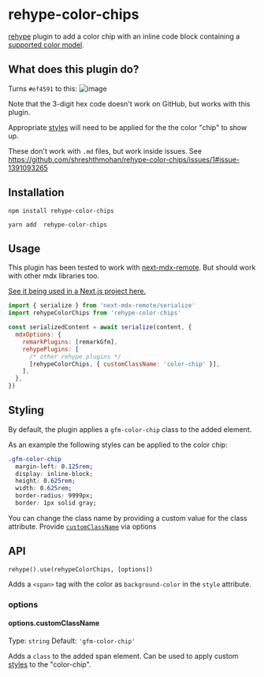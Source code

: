 # rehype-color-chips

[rehype] plugin to add a color chip with an inline code block containing a [supported color model].



## What does this plugin do?

Turns `#ef4591` to this: ![image](https://user-images.githubusercontent.com/5955802/193158286-4a0dcb59-0b98-4150-a8d7-af2b368759e7.png)

Note that the 3-digit hex code doesn't work on GitHub, but works with this plugin.

Appropriate [styles](#styling) will need to be applied for the the color "chip" to show up.

These don't work with `.md` files, but work inside issues. See https://github.com/shreshthmohan/rehype-color-chips/issues/1#issue-1391093265

## Installation

```
npm install rehype-color-chips
```

```
yarn add  rehype-color-chips
```

## Usage

This plugin has been tested to work with [next-mdx-remote]. But should work with other mdx libraries too.

[See it being used in a Next.js project here.]

```js
import { serialize } from 'next-mdx-remote/serialize'
import rehypeColorChips from 'rehype-color-chips'

const serializedContent = await serialize(content, {
  mdxOptions: {
    remarkPlugins: [remarkGfm],
    rehypePlugins: [
      /* other rehype plugins */
      [rehypeColorChips, { customClassName: 'color-chip' }],
    ],
  },
})
```

## Styling

By default, the plugin applies a `gfm-color-chip` class to the added element.

As an example the following styles can be applied to the color chip:

```css
.gfm-color-chip
  margin-left: 0.125rem;
  display: inline-block;
  height: 0.625rem;
  width: 0.625rem;
  border-radius: 9999px;
  border: 1px solid gray;
```

You can change the class name by providing a custom value for the class attribute. Provide [`customClassName`](#options.customClassName) via options

## API

`rehype().use(rehypeColorChips, [options])`

Adds a `<span>` tag with the color as `background-color` in the `style` attribute.

### options

#### options.customClassName

Type: `string`
Default: `'gfm-color-chip'`

Adds a `class` to the added span element. Can be used to apply custom [styles](#styling) to the "color-chip".

[rehype]: https://github.com/wooorm/rehype
[supported color model]: https://docs.github.com/en/get-started/writing-on-github/getting-started-with-writing-and-formatting-on-github/basic-writing-and-formatting-syntax#supported-color-models
[next-mdx-remote]: https://github.com/hashicorp/next-mdx-remote
[see it being used in a next.js project here.]: https://github.com/shreshthmohan/next-blog/blob/e7e29b70b40937593b4501ea5e495b01384b5235/utils/fetchIssues.ts#L83
